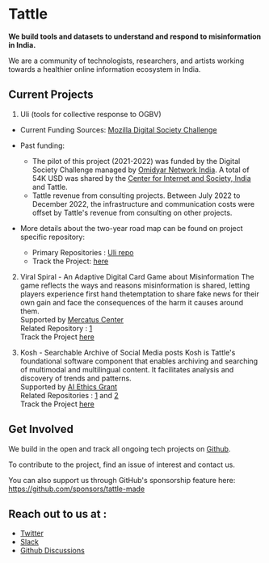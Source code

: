 # Tattle

__We build  tools and  datasets to understand and respond to misinformation in India.__

We are a community of technologists, researchers, and artists working towards a healthier online information ecosystem in India.

## Current Projects
1. Uli (tools for collective response to OGBV)
  * Current Funding Sources: [Mozilla Digital Society Challenge](https://foundation.mozilla.org/en/blog/mozilla-welcomes-2023-data-futures-lab-cohort/)
  * Past funding: 
    * The pilot of this project (2021-2022) was funded by the Digital Society Challenge managed by [Omidyar Network India](https://www.omidyarnetwork.in/). A total of 54K USD was shared by the [Center for Internet and Society, India](https://cis-india.org/) and Tattle.
    * Tattle revenue from consulting projects. Between July 2022 to December 2022, the infrastructure and communication costs were offset by Tattle's revenue from consulting on other projects.  
  
  
  * More details about the two-year road map can be found on project specific repository:
    * Primary Repositories : [Uli repo](https://github.com/tattle-made/OGBV)  
    * Track the Project: [here](https://github.com/orgs/tattle-made/projects/16)

2. Viral Spiral - An Adaptive Digital Card Game about Misinformation
The game reflects the ways and reasons misinformation is shared, letting players experience first hand thetemptation to share fake news for their own gain and face the consequences of the harm it causes around them.  
Supported by [Mercatus Center](https://www.mercatus.org/)  
Related Repository : [1](https://github.com/tattle-made/Viral-Spiral)  
Track the Project [here](https://github.com/orgs/tattle-made/projects/17)

3. Kosh - Searchable Archive of Social Media posts
Kosh is Tattle's foundational software component that enables archiving and searching of multimodal and multilingual content. It facilitates analysis and discovery of trends and patterns.  
Supported by [AI Ethics Grant](https://aiethicsinitiative.org/)  
Related Repositories : [1](https://github.com/tattle-made/kosh-v2) and [2](https://github.com/tattle-made/tattle-api)  
Track the Project [here](https://github.com/orgs/tattle-made/projects/9)  


## Get Involved
We build in the open and track all ongoing tech projects on [Github](https://github.com/orgs/tattle-made/projects?type=beta). 

To contribute to the project, find an issue of interest and contact us.

You can also support us through GitHub's sponsorship feature here: https://github.com/sponsors/tattle-made


## Reach out to us at : 
- [Twitter](twitter.com/tattlemade)
- [Slack](https://admin417477.typeform.com/to/nVuNyG)
- [Github Discussions](https://github.com/tattle-made/docs/discussions)
